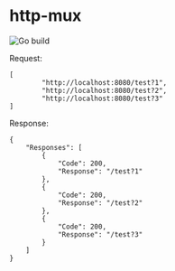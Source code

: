 # http-mux
![Go build](https://github.com/spawn273/http-mux/workflows/Go/badge.svg)
 
Request:
```
[
        "http://localhost:8080/test?1",
        "http://localhost:8080/test?2",
        "http://localhost:8080/test?3"
]
```
Response:
```
{
    "Responses": [
        {
            "Code": 200,
            "Response": "/test?1"
        },
        {
            "Code": 200,
            "Response": "/test?2"
        },
        {
            "Code": 200,
            "Response": "/test?3"
        }
    ]
}
```
